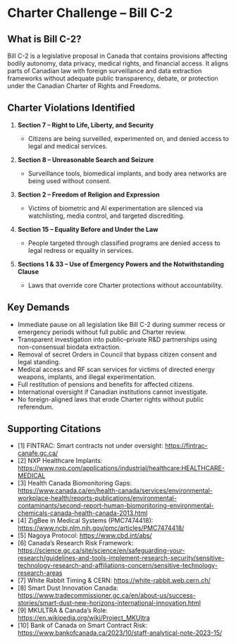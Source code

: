 # Charter Challenge – Bill C-2

## What is Bill C-2?

Bill C-2 is a legislative proposal in Canada that contains provisions affecting bodily autonomy, data privacy, medical rights, and financial access. It aligns parts of Canadian law with foreign surveillance and data extraction frameworks without adequate public transparency, debate, or protection under the Canadian Charter of Rights and Freedoms.

## Charter Violations Identified

1. **Section 7 – Right to Life, Liberty, and Security**
   - Citizens are being surveilled, experimented on, and denied access to legal and medical services.

2. **Section 8 – Unreasonable Search and Seizure**
   - Surveillance tools, biomedical implants, and body area networks are being used without consent.

3. **Section 2 – Freedom of Religion and Expression**
   - Victims of biometric and AI experimentation are silenced via watchlisting, media control, and targeted discrediting.

4. **Section 15 – Equality Before and Under the Law**
   - People targeted through classified programs are denied access to legal redress or equality in services.

5. **Sections 1 & 33 – Use of Emergency Powers and the Notwithstanding Clause**
   - Laws that override core Charter protections without accountability.

## Key Demands

- Immediate pause on all legislation like Bill C-2 during summer recess or emergency periods without full public and Charter review.
- Transparent investigation into public–private R&D partnerships using non-consensual biodata extraction.
- Removal of secret Orders in Council that bypass citizen consent and legal standing.
- Medical access and RF scan services for victims of directed energy weapons, implants, and illegal experimentation.
- Full restitution of pensions and benefits for affected citizens.
- International oversight if Canadian institutions cannot investigate.
- No foreign-aligned laws that erode Charter rights without public referendum.

## Supporting Citations

- [1] FINTRAC: Smart contracts not under oversight: https://fintrac-canafe.gc.ca/
- [2] NXP Healthcare Implants: https://www.nxp.com/applications/industrial/healthcare:HEALTHCARE-MEDICAL
- [3] Health Canada Biomonitoring Gaps: https://www.canada.ca/en/health-canada/services/environmental-workplace-health/reports-publications/environmental-contaminants/second-report-human-biomonitoring-environmental-chemicals-canada-health-canada-2013.html
- [4] ZigBee in Medical Systems (PMC7474418): https://www.ncbi.nlm.nih.gov/pmc/articles/PMC7474418/
- [5] Nagoya Protocol: https://www.cbd.int/abs/
- [6] Canada’s Research Risk Framework: https://science.gc.ca/site/science/en/safeguarding-your-research/guidelines-and-tools-implement-research-security/sensitive-technology-research-and-affiliations-concern/sensitive-technology-research-areas
- [7] White Rabbit Timing & CERN: https://white-rabbit.web.cern.ch/
- [8] Smart Dust Innovation Canada: https://www.tradecommissioner.gc.ca/en/about-us/success-stories/smart-dust-new-horizons-international-innovation.html
- [9] MKULTRA & Canada’s Role: https://en.wikipedia.org/wiki/Project_MKUltra
- [10] Bank of Canada on Smart Contract Risk: https://www.bankofcanada.ca/2023/10/staff-analytical-note-2023-15/
